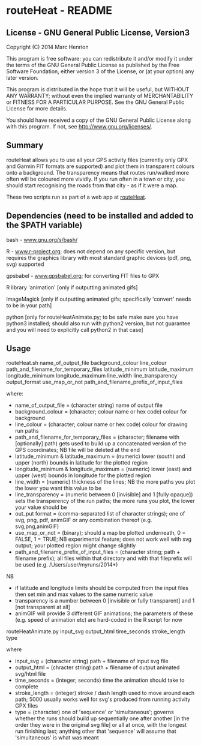 routeHeat - README
==============

License - GNU General Public License, Version3
--------------
Copyright (C) 2014 Marc Henrion

This program is free software: you can redistribute it and/or modify it under the terms of the GNU General Public License as published by the Free Software Foundation, either version 3 of the License, or (at your option) any later version.

This program is distributed in the hope that it will be useful, but WITHOUT ANY WARRANTY; without even the implied warranty of MERCHANTABILITY or FITNESS FOR A PARTICULAR PURPOSE.  See the GNU General Public License for more details.

You should have received a copy of the GNU General Public License along with this program.  If not, see <http://www.gnu.org/licenses/>.

Summary
--------------

routeHeat allows you to use all your GPS activity files (currently only GPX and Garmin FIT formats are supported) and plot them in transparent colours onto a background. The transparency means that routes run/walked more often will be coloured more vividly. If you run often in a town or city, you should start recognising the roads from that city - as if it were a map.

These two scripts run as part of a web app at [routeHeat](http://marc-henrion.dyndns.org/routeHeat.html).

Dependencies (need to be installed and added to the $PATH variable)
--------------

bash - www.gnu.org/s/bash/

R - www.r-project.org; does not depend on any specific version, but requires the graphics library with most standard graphic devices (pdf, png, svg) supported

gpsbabel - www.gpsbabel.org; for converting FIT files to GPX

R library 'animation' [only if outputting animated gifs]

ImageMagick [only if outputting animated gifs; specifically 'convert' needs to be in your path]

python [only for routeHeatAnimate.py; to be safe make sure you have python3 installed; should also run with python2 version, but not guarantee and you will need to explicitly call python2 in that case]

Usage
--------------

routeHeat.sh 
    name_of_output_file 
    background_colour 
    line_colour 
    path_and_filename_for_temporary_files 
    latitude_minimum 
    latitude_maximum 
    longitude_minimum 
    longitude_maximum 
    line_width 
    line_transparency 
    output_format 
    use_map_or_not 
    path_and_filename_prefix_of_input_files

where:
  - name_of_output_file = (character string) name of output file
  - background_colour = (character; colour name or hex code) colour for background
  - line_colour = (character; colour name or hex code) colour for drawing run paths
  - path_and_filename_for_temporary_files = (character; filename with [optionally] path) gets used to build up a concatenated version of the GPS coordinates; NB file will be deleted at the end
  - latitude_minimum & latitude_maximum = (numeric) lower (south) and upper (north) bounds in latitude for the plotted region
  - longitude_minimum & longitude_maximum = (numeric) lower (east) and upper (west) bounds in longitude for the plotted region
  - line_width = (numeric) thickness of the lines; NB the more paths you plot the lower you want this value to be
  - line_transparency = (numeric between 0 [invisible] and 1 [fully opaque]) sets the transperency of the run paths; the more runs you plot, the lower your value should be
  - out_put format = (comma-separated list of character strings); one of svg, png, pdf, animGIF or any combination thereof (e.g. svg,png,animGIF)
  - use_map_or_not = (binary); should a map be plotted underneath, 0 = FALSE, 1 = TRUE; NB experimental feature; does not work well with svg output; your plotted region might change slightly
  - path_and_filename_prefix_of_input_files = (character string; path + filename prefix); all files within that directory and with that fileprefix will be used (e.g. /Users/user/myruns/2014*)
	
NB
- if latitude and longitude limits should be computed from the input files then set min and max values to the same numeric value
- transparency is a number between 0 [invisible or fully transparent] and 1 [not transparent at all]
- animGIF will provide 3 different GIF animations; the parameters of these (e.g. speed of animation etc) are hard-coded in the R script for now

routeHeatAnimate.py
    input_svg
    output_html
    time_seconds
    stroke_length
    type

where
- input_svg = (character string) path + filename of input svg file
- output_html = (chracter string) path + filename of output animated svg/html file
- time_seconds = (integer; seconds) time the animation should take to complete
- stroke_length = (integer) stroke / dash length used to move around each path; 5000 usually works well for svg's produced from running activity GPX files
- type = (character) one of 'sequence' or 'simultaneous'; governs whether the runs should build up sequentially one after another [in the order they were in the original svg file] or all at once, with the longest run finishing last; anything other that 'sequence' will assume that 'simultaneous' is what was meant
